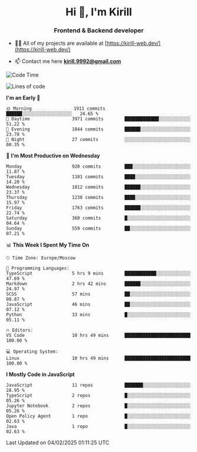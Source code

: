 <h1 align="center">Hi 👋, I'm Kirill</h1>
<h3 align="center">Frontend & Backend developer</h3>

- 👨‍💻 All of my projects are available at [https://kirill-web.dev/](https://kirill-web.dev/)

- 📫 Contact me here **kirill.9992@gmail.com**











<!--START_SECTION:waka-->
![Code Time](http://img.shields.io/badge/Code%20Time-2%2C118%20hrs%205%20mins-blue)

![Lines of code](https://img.shields.io/badge/From%20Hello%20World%20I%27ve%20Written-5.1%20million%20lines%20of%20code-blue)

**I'm an Early 🐤** 

```text
🌞 Morning                1911 commits        ██████░░░░░░░░░░░░░░░░░░░   24.65 % 
🌆 Daytime                3971 commits        █████████████░░░░░░░░░░░░   51.22 % 
🌃 Evening                1844 commits        ██████░░░░░░░░░░░░░░░░░░░   23.78 % 
🌙 Night                  27 commits          ░░░░░░░░░░░░░░░░░░░░░░░░░   00.35 % 
```
📅 **I'm Most Productive on Wednesday** 

```text
Monday                   920 commits         ███░░░░░░░░░░░░░░░░░░░░░░   11.87 % 
Tuesday                  1101 commits        ████░░░░░░░░░░░░░░░░░░░░░   14.20 % 
Wednesday                1812 commits        ██████░░░░░░░░░░░░░░░░░░░   23.37 % 
Thursday                 1238 commits        ████░░░░░░░░░░░░░░░░░░░░░   15.97 % 
Friday                   1763 commits        ██████░░░░░░░░░░░░░░░░░░░   22.74 % 
Saturday                 360 commits         █░░░░░░░░░░░░░░░░░░░░░░░░   04.64 % 
Sunday                   559 commits         ██░░░░░░░░░░░░░░░░░░░░░░░   07.21 % 
```


📊 **This Week I Spent My Time On** 

```text
🕑︎ Time Zone: Europe/Moscow

💬 Programming Languages: 
TypeScript               5 hrs 9 mins        ████████████░░░░░░░░░░░░░   47.69 % 
Markdown                 2 hrs 42 mins       ██████░░░░░░░░░░░░░░░░░░░   24.97 % 
SCSS                     57 mins             ██░░░░░░░░░░░░░░░░░░░░░░░   08.87 % 
JavaScript               46 mins             ██░░░░░░░░░░░░░░░░░░░░░░░   07.12 % 
Python                   33 mins             █░░░░░░░░░░░░░░░░░░░░░░░░   05.11 % 

🔥 Editors: 
VS Code                  10 hrs 49 mins      █████████████████████████   100.00 % 

💻 Operating System: 
Linux                    10 hrs 49 mins      █████████████████████████   100.00 % 
```

**I Mostly Code in JavaScript** 

```text
JavaScript               11 repos            ███████░░░░░░░░░░░░░░░░░░   28.95 % 
TypeScript               2 repos             █░░░░░░░░░░░░░░░░░░░░░░░░   05.26 % 
Jupyter Notebook         2 repos             █░░░░░░░░░░░░░░░░░░░░░░░░   05.26 % 
Open Policy Agent        1 repo              █░░░░░░░░░░░░░░░░░░░░░░░░   02.63 % 
Java                     1 repo              █░░░░░░░░░░░░░░░░░░░░░░░░   02.63 % 
```




 Last Updated on 04/02/2025 01:11:25 UTC
<!--END_SECTION:waka-->
